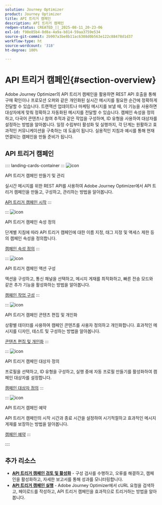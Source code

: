 ```yaml
---
solution: Journey Optimizer
product: Journey Optimizer
title: API 트리거 캠페인
description: API 트리거 캠페인
redpen-status: CREATED_||_2025-08-11_20-23-06
exl-id: f98e85b4-8d8a-4a9a-b814-59aa3759e534
source-git-commit: 2b907a3be8b11ac6308d0b563e122c88478d1d37
workflow-type: ht
source-wordcount: '318'
ht-degree: 100%

---
```


# API 트리거 캠페인{#section-overview}

Adobe Journey Optimizer의 API 트리거 캠페인을 활용하면 REST API 호출을 통해 구매 확인이나 프로모션 오퍼와 같은 개인화된 실시간 메시지를 필요한 순간에 정확하게 전달할 수 있습니다. 트랜잭션 업데이트나 마케팅 메시지를 보낼 때, 이 기능을 사용하면 대상자에게 맞춰 정확하고 자동화된 메시지를 전달할 수 있습니다. 캠페인 속성을 정의하고, 다국어 콘텐츠나 참여 추적과 같은 작업을 구성하며, ID 유형을 사용하여 대상자를 설정하는 방법을 알아봅니다. 일정 수립부터 활성화 및 실행까지, 각 단계는 원활하고 효과적인 커뮤니케이션을 구축하는 데 도움이 됩니다. 실용적인 지침과 예시를 통해 현재 연결되는 캠페인을 만들 준비가 됩니다.

## API 트리거 캠페인

:::: landing-cards-container
:::
![icon](https://cdn.experienceleague.adobe.com/icons/circle-play.svg)

API 트리거 캠페인 만들기 및 관리

실시간 메시지를 위한 REST API를 사용하여 Adobe Journey Optimizer에서 API 트리거 캠페인을 만들고, 구성하고, 관리하는 방법을 알아봅니다.

[API 트리거 캠페인 시작](../using/campaigns/api-triggered-campaigns.md)
:::

:::
![icon](https://cdn.experienceleague.adobe.com/icons/list-check.svg)

API 트리거 캠페인 속성 정의

단계별 지침에 따라 API 트리거 캠페인에 대한 이름 지정, 태그 지정 및 액세스 제한 등의 캠페인 속성을 정의합니다.

[캠페인 속성 정의](../using/campaigns/api-triggered-campaign-properties.md)
:::

:::
![icon](https://cdn.experienceleague.adobe.com/icons/gear.svg)

API 트리거 캠페인 액션 구성

액션을 구성하고, 통신 채널을 선택하고, 메시지 게재를 최적화하고, 빠른 전송 모드와 같은 추가 기능을 활성화하는 방법을 알아봅니다.

[캠페인 작업 구성](../using/campaigns/api-triggered-campaign-action.md)
:::

:::
![icon](https://cdn.experienceleague.adobe.com/icons/bullseye.svg?lang=ko)

API 트리거 캠페인 콘텐츠 편집 및 개인화

상황별 데이터를 사용하여 캠페인 콘텐츠를 사용자 정의하고 개인화합니다. 효과적인 메시지를 디자인, 테스트 및 구성하는 방법을 알아봅니다.

[콘텐츠 편집 및 개인화](../using/campaigns/api-triggered-campaign-content.md)
:::

:::
![icon](https://cdn.experienceleague.adobe.com/icons/users.svg)

API 트리거 캠페인 대상자 정의

프로필을 선택하고, ID 유형을 구성하고, 실행 중에 자동 프로필 만들기를 활성화하여 캠페인 대상자를 설정합니다.

[캠페인 대상자 정의](../using/campaigns/api-triggered-campaign-audience.md)
:::

:::
![icon](https://cdn.experienceleague.adobe.com/icons/clock.svg)

API 트리거 캠페인 예약

API 트리거 캠페인의 시작 시간과 종료 시간을 설정하여 시기적절하고 효과적인 메시지 게재를 보장하는 방법을 알아봅니다.

[캠페인 예약](../using/campaigns/api-triggered-campaign-schedule.md)
:::

::::


## 추가 리소스

- **[API 트리거 캠페인 검토 및 활성화](../using/campaigns/review-activate-api-triggered-campaign.md)** - 구성 검사를 수행하고, 오류를 해결하고, 캠페인을 활성화하고, 자세한 보고서를 통해 성과를 모니터링합니다.
- **[API 트리거 캠페인 실행](../using/campaigns/trigger-campaigns.md)** - Adobe Journey Optimizer에서 cURL 요청을 검색하고, 페이로드를 작성하고, API 트리거 캠페인을 효과적으로 트리거하는 방법을 알아봅니다.
